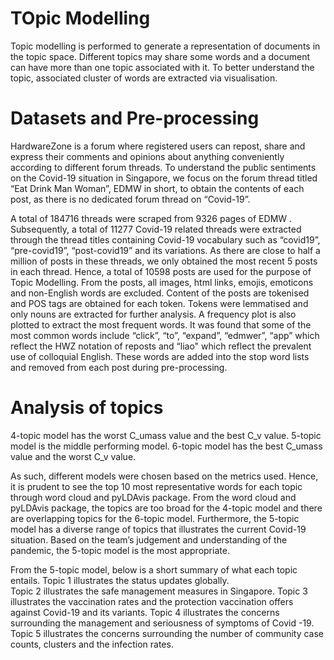 # TOpic Modelling
Topic modelling is performed to generate a representation of documents in the topic space. Different topics may share some words and a document can have more than one topic associated with it. To better understand the topic, associated cluster of words are extracted via visualisation.


# Datasets and Pre-processing
HardwareZone is a forum where registered users can repost, share and express their comments and opinions about anything conveniently according to different forum threads. To understand the public sentiments on the Covid-19 situation in Singapore, we focus on the forum thread titled “Eat Drink Man Woman”, EDMW in short, to obtain the contents of each post, as there is no dedicated forum thread on “Covid-19”. 

A total of 184716 threads were scraped from 9326 pages of EDMW . Subsequently, a total of 11277 Covid-19 related threads were extracted through the thread titles containing Covid-19 vocabulary such as “covid19”, “pre-covid19”, “post-covid19” and its variations. As there are close to half a million of posts in these threads, we only obtained the most recent 5 posts in each thread. Hence, a total of 10598 posts are used for the purpose of Topic Modelling. From the posts, all images, html links, emojis, emoticons and non-English words are excluded. Content of the posts are tokenised and POS tags are obtained for each token. Tokens were lemmatised and only nouns are extracted for further analysis. A frequency plot is also plotted to extract the most frequent words. It was found that some of the most common words include “click”, “to”, “expand”, “edmwer”, “app” which reflect the HWZ notation of reposts and “liao" which reflect the prevalent use of colloquial English. These words are added into the stop word lists and removed from each post during pre-processing.


# Analysis of topics
4-topic model has the worst C_umass value and the best C_v value. 
5-topic model is the middle performing model.
6-topic model has the best C_umass value and the worst C_v value. 

As such, different models were chosen based on the metrics used. Hence, it is prudent to see the top 10 most representative words for each topic through word cloud and pyLDAvis package. From the word cloud and pyLDAvis package, the topics are too broad for the 4-topic model and there are overlapping topics for the 6-topic model. Furthermore, the 5-topic model has a diverse range of topics that illustrates the current Covid-19 situation. Based on the team’s judgement and understanding of the pandemic, the 5-topic model is the most appropriate. 

From the 5-topic model, below is a short summary of what each topic entails.
Topic 1 illustrates the status updates globally.  
Topic 2 illustrates the safe management measures in Singapore.
Topic 3 illustrates the vaccination rates and the protection vaccination offers against Covid-19 and its variants.
Topic 4 illustrates the concerns surrounding the management and seriousness of symptoms of Covid -19.
Topic 5 illustrates the concerns surrounding the number of community case counts, clusters and the infection rates.  

